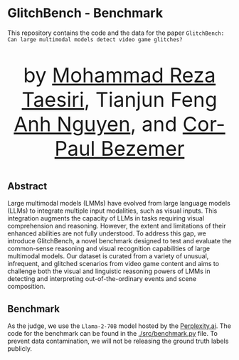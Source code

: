 # GlitchBench - Benchmark

This repository contains the code and the data for the paper `GlitchBench: Can large multimodal models detect video game glitches?`


<div align="center">    
    <p style="font-size: 45px;"> by 
        <a href="https://taesiri.ai">Mohammad Reza Taesiri</a>, 
        Tianjun Feng
        <a href="https://anhnguyen.me/research/">Anh Nguyen</a>, and 
        <a href="https://asgaard.ece.ualberta.ca/">Cor-Paul Bezemer</a> 
    </p>
</div>


## Abstract

Large multimodal models (LMMs) have evolved from large language models (LLMs) to integrate multiple input modalities, such as visual inputs. This integration augments the capacity of LLMs in tasks requiring visual comprehension and reasoning. However, the extent and limitations of their enhanced abilities are not fully understood. To address this gap, we introduce GlitchBench, a novel benchmark designed to test and evaluate the common-sense reasoning and visual recognition capabilities of large multimodal models. Our dataset is curated from a variety of unusual, infrequent, and glitched scenarios from video game content and aims to challenge both the visual and linguistic reasoning powers of LMMs in detecting and interpreting out-of-the-ordinary events and scene composition.


## Benchmark

As the judge, we use the `Llama-2-70B` model hosted by the [Perplexity.ai](https://docs.perplexity.ai/docs/model-cards). The code for the benchmark can be found in the [./src/benchmark.py](./src/benchmark.py) file. To prevent data contamination, we will not be releasing the ground truth labels publicly.
